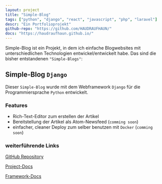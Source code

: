 ```yaml
---
layout: project
title: "Simple-Blog"
tags: ["python", "django", "react", "javascript", "php", "laravel"]
descr: "Ein Portfolioprojekt"
github-repo: "https://github.com/HAUDRAUFHAUN/"
docs: "https://haudraufhaun.github.io/"
---
```


Simple-Blog ist ein Projekt, in dem ich einfache Blogwebsites mit unterschiedlichen Technologien entwickel/entwickelt habe.
Das sind die bisher entstandenen `"Simple-Blogs"`:

## Simple-Blog `Django`

Dieser `Simple-Blog` wurde mit dem Webframework `Django` für die Programmiersprache `Python` entwickelt.

### Features

- Rich-Text-Editor zum erstellen der Artikel
- Bereitstellung der Artikel als Atom-Newsfeed (`comming soon`)
- einfacher, cleaner Deploy zum selber benutzen mit `Docker` (`comming soon`)

### weiterführende Links

<a href="https://github.com/HAUDRAUFHAUN/simple-blog-django" class="button is-light"><ion-icon name="logo-github" style="font-size: 16px;"></ion-icon> GitHub Repository</a>

<a href="https://haudraufhaun.github.io/simple-blog-django/" class="button is-light"><ion-icon name="document-text-outline" style="font-size: 16px;"></ion-icon> Project-Docs</a>

<a href="https://djangoproject.com" class="button is-light"><ion-icon name="document-text-outline" style="font-size: 16px;"></ion-icon> Framework-Docs</a>

